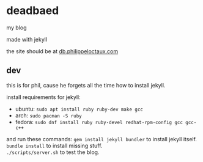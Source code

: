 # deadbaed

my blog

made with jekyll

the site should be at [db.philippeloctaux.com](http://db.philippeloctaux.com)

## dev
this is for phil, cause he forgets all the time how to install jekyll.

install requirements for jekyll:
 * ubuntu: `sudo apt install ruby ruby-dev make gcc`
 * arch: `sudo pacman -S ruby`
 * fedora: `sudo dnf install ruby ruby-devel redhat-rpm-config gcc gcc-c++`

and run these commands:
`gem install jekyll bundler` to install jekyll itself.  
`bundle install` to install missing stuff.  
`./scripts/server.sh` to test the blog.  
